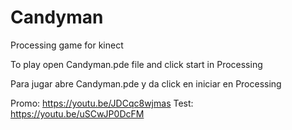 # Candyman
Processing game for kinect

To play open Candyman.pde file and click start in Processing

Para jugar abre Candyman.pde y da click en iniciar en Processing

Promo: https://youtu.be/JDCqc8wjmas
Test: https://youtu.be/uSCwJP0DcFM
